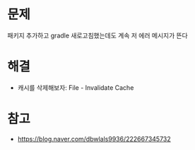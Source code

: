 # 문제
패키지 추가하고 gradle 새로고침했는데도 계속 저 에러 메시지가 뜬다

# 해결
- 캐시를 삭제해보자: File - Invalidate Cache
# 참고
-  https://blog.naver.com/dbwlals9936/222667345732